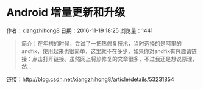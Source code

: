 # Android 增量更新和升级
作者：xiangzhihong8
日期：2016-11-19 18:25
浏览量：1441
> 简介：在年初的时候，尝试了一把热修复技术，当时选择的是阿里的andfix，使用起来也很简单，这里就不在多少，如果你对andfix有兴趣请链接：点击打开链接。虽然网上将热修复的文章很多，不过我还是想说原理，然...

 链接：http://blog.csdn.net/xiangzhihong8/article/details/53231854
